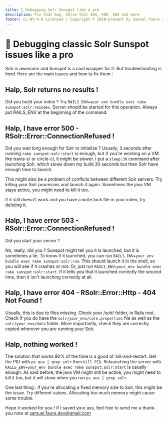 ```yaml
---
title: 💎 Debugging Solr Sunspot like a pro
description: Fix that bug, SOlve that 404, 500, 503 and more
footer: CC-BY-4.0 Licensed | Copyright © 2018-present by Samuel Faure <3
---
```

# 💎 Debugging classic Solr Sunspot issues like a pro

Solr is *awesome* and Sunspot is a cool wrapper for it. But troubleshooting is *hard*. Here are the main issues and how to fix them :

## Halp, Solr returns no results !

Did you build your index ? Try `RAILS_ENV=your_env bundle exec rake sunspot:solr:reindex`. Server should be started for this operation.
Always put RAILS_ENV at the beginning of the command.

## Halp, I have error 500 - RSolr::Error::ConnectionRefused !

Did you wait long enough for Solr to initialize ?
Usually, 3 seconds after running `rake sunspot:solr:start` is enough, but if you're working on a VM like travis-ci or circle-ci, it might be slower. I put a `sleep:30` command after launching Solr, which slows down my build 30 seconds but then Solr have enough time to launch.

This might also be a problem of conflicts between different Solr servers. Try killing your Solr processes and launch it again. Sometimes the java VM stays active, you might need to kill it too.

If it still doesn't work and you have a write.lock file in your index, try deleting it.

## Halp, I have error 503 - RSolr::Error::ConnectionRefused !

Did you start your server ?

No, really, did you ? Sunspot might tell you it is launched, but it is sometimes a lie.
To know if it launched, you can run `RAILS_ENV=your_env bundle exec rake sunspot:solr:run`.
This should launch it in the shell, so you will see if it crashes or not.
Or, just run `RAILS_ENV=your_env bundle exec rake sunspot:solr:start`. If it tells you that it launched correctly the second time, then it isn't launching correctly at all.

## Halp, I have error 404 - RSolr::Error::Http - 404 Not Found !

Usually, this is due to files missing.
Check your /solr/ folder, in Rails root.
Check if you do have the `solr/your_env/core.properties` file as well as the `solr/your_env/data` folder.
More importantly, check they are correctly copied wherever you are running your Solr.

## Halp, nothing worked !

The solution that works 90% of the time is a good ol' kill-and-restart.
Get the PID with `ps aux | grep solr` then `kill PID`.
Relaunching the server with `RAILS_ENV=your_env bundle exec rake sunspot:solr:start` is usually enough.
As said before, the java VM might still be active, you might need to kill it too, but it will show when you run `ps aux | grep solr`.

One last thing : if you're allocating a fixed memory size to Solr, this might be the issue. Try different values. Allocating too much memory might cause some trouble.

Hope it worked for you ! If I saved your ass, feel free to send me a thank-you note at <samuel.faure.dev@gmail.com>
